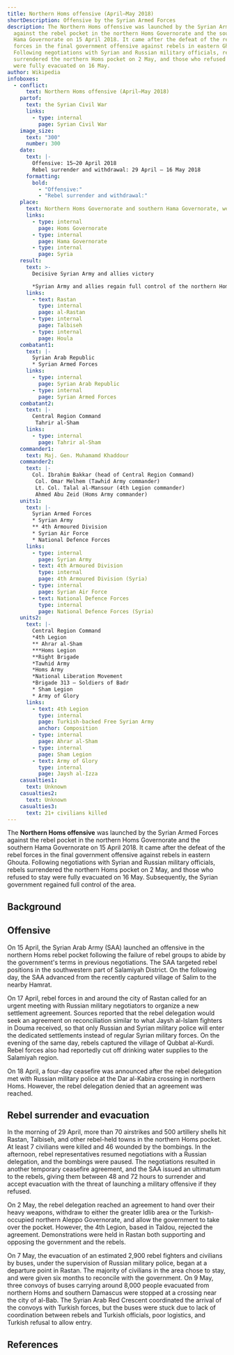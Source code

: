```yaml
---
title: Northern Homs offensive (April–May 2018)
shortDescription: Offensive by the Syrian Armed Forces
description: The Northern Homs offensive was launched by the Syrian Armed Forces
  against the rebel pocket in the northern Homs Governorate and the southern
  Hama Governorate on 15 April 2018. It came after the defeat of the rebel
  forces in the final government offensive against rebels in eastern Ghouta.
  Following negotiations with Syrian and Russian military officials, rebels
  surrendered the northern Homs pocket on 2 May, and those who refused to stay
  were fully evacuated on 16 May.
author: Wikipedia
infoboxes:
  - conflict:
      text: Northern Homs offensive (April–May 2018)
    partof:
      text: the Syrian Civil War
      links:
        - type: internal
          page: Syrian Civil War
    image_size:
      text: "300"
      number: 300
    date:
      text: |-
        Offensive: 15–20 April 2018 
        Rebel surrender and withdrawal: 29 April – 16 May 2018
      formatting:
        bold:
          - "Offensive:"
          - "Rebel surrender and withdrawal:"
    place:
      text: Northern Homs Governorate and southern Hama Governorate, western Syria
      links:
        - type: internal
          page: Homs Governorate
        - type: internal
          page: Hama Governorate
        - type: internal
          page: Syria
    result:
      text: >-
        Decisive Syrian Army and allies victory

        *Syrian Army and allies regain full control of the northern Homs pocket, including Rastan, Talbiseh, and Houla
      links:
        - text: Rastan
          type: internal
          page: al-Rastan
        - type: internal
          page: Talbiseh
        - type: internal
          page: Houla
    combatant1:
      text: |-
        Syrian Arab Republic
        * Syrian Armed Forces
      links:
        - type: internal
          page: Syrian Arab Republic
        - type: internal
          page: Syrian Armed Forces
    combatant2:
      text: |-
        Central Region Command 
         Tahrir al-Sham
      links:
        - type: internal
          page: Tahrir al-Sham
    commander1:
      text: Maj. Gen. Muhamamd Khaddour
    commander2:
      text: |-
        Col. Ibrahim Bakkar (head of Central Region Command) 
         Col. Omar Melhem (Tawhid Army commander) 
         Lt. Col. Talal al-Mansour (4th Legion commander) 
         Ahmed Abu Zeid (Homs Army commander)
    units1:
      text: |-
        Syrian Armed Forces
        * Syrian Army
        ** 4th Armoured Division 
        * Syrian Air Force
        * National Defence Forces
      links:
        - type: internal
          page: Syrian Army
        - text: 4th Armoured Division
          type: internal
          page: 4th Armoured Division (Syria)
        - type: internal
          page: Syrian Air Force
        - text: National Defence Forces
          type: internal
          page: National Defence Forces (Syria)
    units2:
      text: |-
        Central Region Command 
        *4th Legion 
        ** Ahrar al-Sham
        ***Homs Legion
        **Right Brigade
        *Tawhid Army 
        *Homs Army 
        *National Liberation Movement 
        *Brigade 313 – Soldiers of Badr 
        * Sham Legion
        * Army of Glory
      links:
        - text: 4th Legion
          type: internal
          page: Turkish-backed Free Syrian Army
          anchor: Composition
        - type: internal
          page: Ahrar al-Sham
        - type: internal
          page: Sham Legion
        - text: Army of Glory
          type: internal
          page: Jaysh al-Izza
    casualties1:
      text: Unknown
    casualties2:
      text: Unknown
    casualties3:
      text: 21+ civilians killed
---
```


The **Northern Homs offensive** was launched by the Syrian Armed Forces against the rebel pocket in the northern Homs Governorate and the southern Hama Governorate on 15 April 2018. It came after the defeat of the rebel forces in the final government offensive against rebels in eastern Ghouta. Following negotiations with Syrian and Russian military officials, rebels surrendered the northern Homs pocket on 2 May, and those who refused to stay were fully evacuated on 16 May. Subsequently, the Syrian government regained full control of the area.

## Background


## Offensive
On 15 April, the Syrian Arab Army (SAA) launched an offensive in the northern Homs rebel pocket following the failure of rebel groups to abide by the government's terms in previous negotiations. The SAA targeted rebel positions in the southwestern part of Salamiyah District. On the following day, the SAA advanced from the recently captured village of Salim to the nearby Hamrat.

On 17 April, rebel forces in and around the city of Rastan called for an urgent meeting with Russian military negotiators to organize a new settlement agreement. Sources reported that the rebel delegation would seek an agreement on reconciliation similar to what Jaysh al-Islam fighters in Douma received, so that only Russian and Syrian military police will enter the dedicated settlements instead of regular Syrian military forces. On the evening of the same day, rebels captured the village of Qubbat al-Kurdi. Rebel forces also had reportedly cut off drinking water supplies to the Salamiyah region.

On 18 April, a four-day ceasefire was announced after the rebel delegation met with Russian military police at the Dar al-Kabira crossing in northern Homs. However, the rebel delegation denied that an agreement was reached.

## Rebel surrender and evacuation
In the morning of 29 April, more than 70 airstrikes and 500 artillery shells hit Rastan, Talbiseh, and other rebel-held towns in the northern Homs pocket. At least 7 civilians were killed and 46 wounded by the bombings. In the afternoon, rebel representatives resumed negotiations with a Russian delegation, and the bombings were paused. The negotiations resulted in another temporary ceasefire agreement, and the SAA issued an ultimatum to the rebels, giving them between 48 and 72 hours to surrender and accept evacuation with the threat of launching a military offensive if they refused.

On 2 May, the rebel delegation reached an agreement to hand over their heavy weapons, withdraw to either the greater Idlib area or the Turkish-occupied northern Aleppo Governorate, and allow the government to take over the pocket. However, the 4th Legion, based in Taldou, rejected the agreement. Demonstrations were held in Rastan both supporting and opposing the government and the rebels.

On 7 May, the evacuation of an estimated 2,900 rebel fighters and civilians by buses, under the supervision of Russian military police, began at a departure point in Rastan. The majority of civilians in the area chose to stay, and were given six months to reconcile with the government. On 9 May, three convoys of buses carrying around 8,000 people evacuated from northern Homs and southern Damascus were stopped at a crossing near the city of al-Bab. The Syrian Arab Red Crescent coordinated the arrival of the convoys with Turkish forces, but the buses were stuck due to lack of coordination between rebels and Turkish officials, poor logistics, and Turkish refusal to allow entry.

## References
